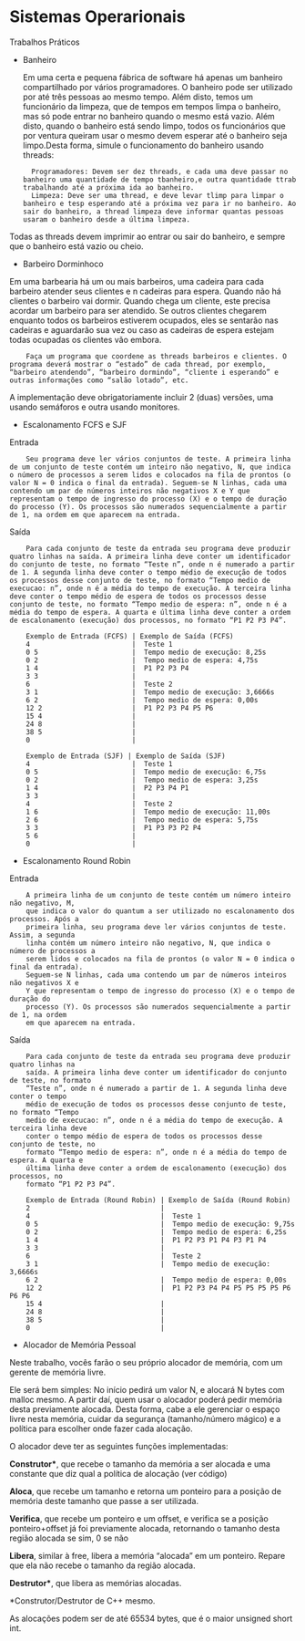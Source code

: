 # Sistemas Operarionais

  Trabalhos Práticos
  
- Banheiro
  
  Em uma certa e pequena fábrica de software há apenas um banheiro compartilhado por vários programadores. O banheiro pode ser
  utilizado por até três pessoas ao mesmo tempo. Além disto, temos um funcionário da limpeza, que de tempos em tempos limpa o banheiro, mas só pode entrar no banheiro quando o mesmo está vazio. Além disto, quando o banheiro está sendo limpo, todos os funcionários que por ventura queiram usar o mesmo devem esperar até o banheiro seja limpo.Desta forma, simule o funcionamento  do banheiro usando threads:
  
        Programadores: Devem ser dez threads, e cada uma deve passar no banheiro uma quantidade de tempo tbanheiro,e outra quantidade ttrab trabalhando até a próxima ida ao banheiro.
        Limpeza: Deve ser uma thread, e deve levar tlimp para limpar o banheiro e tesp esperando até a próxima vez para ir no banheiro. Ao sair do banheiro, a thread limpeza deve informar quantas pessoas usaram o banheiro desde a última limpeza.

Todas as threads devem imprimir ao entrar ou sair do banheiro, e sempre que o banheiro está vazio ou cheio.

- Barbeiro Dorminhoco

Em uma barbearia há um ou mais barbeiros, uma cadeira para cada barbeiro atender seus clientes e n cadeiras para espera. Quando não há clientes o barbeiro vai dormir. Quando chega um cliente, este precisa acordar um barbeiro para ser atendido. Se outros clientes chegarem enquanto todos os barbeiros estiverem ocupados, eles se sentarão nas cadeiras e aguardarão sua vez ou caso as cadeiras de espera estejam todas ocupadas os clientes vão embora.

        Faça um programa que coordene as threads barbeiros e clientes. O programa deverá mostrar o “estado” de cada thread, por exemplo, “barbeiro atendendo”, “barbeiro dormindo”, “cliente i esperando” e outras informações como “salão lotado”, etc.

A implementação deve obrigatoriamente incluir 2 (duas) versões, uma usando semáforos e outra usando monitores.

- Escalonamento FCFS e SJF

Entrada

        Seu programa deve ler vários conjuntos de teste. A primeira linha de um conjunto de teste contém um inteiro não negativo, N, que indica o número de processos a serem lidos e colocados na fila de prontos (o valor N = 0 indica o final da entrada). Seguem-se N linhas, cada uma contendo um par de números inteiros não negativos X e Y que representam o tempo de ingresso do processo (X) e o tempo de duração do processo (Y). Os processos são numerados sequencialmente a partir de 1, na ordem em que aparecem na entrada.

Saída

        Para cada conjunto de teste da entrada seu programa deve produzir quatro linhas na saída. A primeira linha deve conter um identificador do conjunto de teste, no formato “Teste n”, onde n é numerado a partir de 1. A segunda linha deve conter o tempo médio de execução de todos os processos desse conjunto de teste, no formato “Tempo medio de execucao: n”, onde n é a média do tempo de execução. A terceira linha deve conter o tempo médio de espera de todos os processos desse conjunto de teste, no formato “Tempo medio de espera: n”, onde n é a média do tempo de espera. A quarta e última linha deve conter a ordem de escalonamento (execução) dos processos, no formato “P1 P2 P3 P4”.

        Exemplo de Entrada (FCFS) | Exemplo de Saída (FCFS)
        4                         |  Teste 1
        0 5                       |  Tempo medio de execução: 8,25s
        0 2                       |  Tempo medio de espera: 4,75s
        1 4                       |  P1 P2 P3 P4
        3 3                       |
        6                         |  Teste 2
        3 1                       |  Tempo medio de execução: 3,6666s
        6 2                       |  Tempo medio de espera: 0,00s
        12 2                      |  P1 P2 P3 P4 P5 P6
        15 4                      |
        24 8                      |
        38 5                      |
        0                         |

        Exemplo de Entrada (SJF) | Exemplo de Saída (SJF)
        4                         |  Teste 1
        0 5                       |  Tempo medio de execução: 6,75s
        0 2                       |  Tempo medio de espera: 3,25s
        1 4                       |  P2 P3 P4 P1
        3 3                       |
        4                         |  Teste 2
        1 6                       |  Tempo medio de execução: 11,00s
        2 6                       |  Tempo medio de espera: 5,75s
        3 3                       |  P1 P3 P3 P2 P4
        5 6                       |
        0                         |

- Escalonamento Round Robin

Entrada

        A primeira linha de um conjunto de teste contém um número inteiro não negativo, M, 
        que indica o valor do quantum a ser utilizado no escalonamento dos processos. Após a
        primeira linha, seu programa deve ler vários conjuntos de teste. Assim, a segunda
        linha contém um número inteiro não negativo, N, que indica o número de processos a
        serem lidos e colocados na fila de prontos (o valor N = 0 indica o final da entrada).
        Seguem-se N linhas, cada uma contendo um par de números inteiros não negativos X e
        Y que representam o tempo de ingresso do processo (X) e o tempo de duração do
        processo (Y). Os processos são numerados sequencialmente a partir de 1, na ordem
        em que aparecem na entrada.

Saída

        Para cada conjunto de teste da entrada seu programa deve produzir quatro linhas na
        saída. A primeira linha deve conter um identificador do conjunto de teste, no formato
        “Teste n”, onde n é numerado a partir de 1. A segunda linha deve conter o tempo
        médio de execução de todos os processos desse conjunto de teste, no formato “Tempo
        medio de execucao: n”, onde n é a média do tempo de execução. A terceira linha deve
        conter o tempo médio de espera de todos os processos desse conjunto de teste, no
        formato “Tempo medio de espera: n”, onde n é a média do tempo de espera. A quarta e
        última linha deve conter a ordem de escalonamento (execução) dos processos, no
        formato “P1 P2 P3 P4”.

        Exemplo de Entrada (Round Robin) | Exemplo de Saída (Round Robin)
        2                                |
        4                                |  Teste 1
        0 5                              |  Tempo medio de execução: 9,75s
        0 2                              |  Tempo medio de espera: 6,25s
        1 4                              |  P1 P2 P3 P1 P4 P3 P1 P4
        3 3                              |
        6                                |  Teste 2
        3 1                              |  Tempo medio de execução: 3,6666s
        6 2                              |  Tempo medio de espera: 0,00s
        12 2                             |  P1 P2 P3 P4 P4 P5 P5 P5 P5 P6 P6 P6
        15 4                             |
        24 8                             |
        38 5                             |
        0                                |

- Alocador de Memória Pessoal

Neste trabalho, vocês farão o seu próprio alocador de memória, com um gerente de memória livre.

Ele será bem simples: No início pedirá um valor N, e alocará N bytes com malloc mesmo. A partir daí, quem usar o alocador poderá pedir memória desta previamente alocada. Desta forma, cabe a ele gerenciar o espaço livre nesta memória, cuidar da segurança (tamanho/número mágico) e a política para escolher onde fazer cada alocação.

O alocador deve ter as seguintes funções implementadas:

__Construtor*__, que recebe o tamanho da memória a ser alocada e uma constante que diz qual a política de alocação (ver código)  

__Aloca__, que recebe um tamanho e retorna um ponteiro para a posição de memória deste tamanho que passe a ser utilizada.

__Verifica__, que recebe um ponteiro e um offset, e verifica se a posição ponteiro+offset já foi previamente alocada, retornando o tamanho desta região alocada se sim, 0 se não

__Libera__, similar à free, libera a memória “alocada” em um ponteiro. Repare que ela não recebe o tamanho da região alocada.

__Destrutor*__, que libera as memórias alocadas.

*Construtor/Destrutor de C++ mesmo.

As alocações podem ser de até 65534 bytes, que é o maior unsigned short int.
